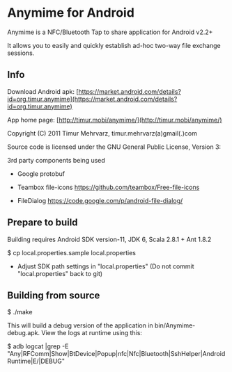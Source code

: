Anymime for Android
===================

Anymime is a NFC/Bluetooth Tap to share application for Android v2.2+

It allows you to easily and quickly establish ad-hoc two-way file exchange sessions.


Info
----

Download Android apk: [https://market.android.com/details?id=org.timur.anymime](https://market.android.com/details?id=org.timur.anymime)

App home page: [http://timur.mobi/anymime/](http://timur.mobi/anymime/)

Copyright (C) 2011 Timur Mehrvarz, timur.mehrvarz(a)gmail(.)com

Source code is licensed under the GNU General Public License, Version 3:

3rd party components being used

- Google protobuf

- Teambox file-icons
  https://github.com/teambox/Free-file-icons

- FileDialog
  https://code.google.com/p/android-file-dialog/

Prepare to build
----------------

Building requires Android SDK version-11, JDK 6, Scala 2.8.1 + Ant 1.8.2

$ cp local.properties.sample local.properties

- Adjust SDK path settings in "local.properties"
  (Do not commit "local.properties" back to git)

Building from source
--------------------

$ ./make

This will build a debug version of the application in bin/Anymime-debug.apk.
View the logs at runtime using this:

$ adb logcat |grep -E "Any|RFComm|Show|BtDevice|Popup|nfc|Nfc|Bluetooth|SshHelper|AndroidRuntime|E/|DEBUG"


